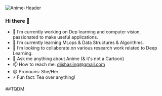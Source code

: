 ![Anime-Header](https://user-images.githubusercontent.com/95545433/188540612-b3b81275-010f-43f7-8149-15b06f9fb58e.jpeg)


### Hi there 👋

- 🔭 I’m currently working on Dep learning and computer vision, passionated to make useful applications.
- 🌱 I’m currently learning MLops & Data Structures & Algorithms.
- 👯 I’m looking to collaborate on various research work related to Deep Learning.
- 💬 Ask me anything about Anime (& it's not a Cartoon) 
- 📫 How to reach me: diishasiing@gmail.com
- 😄 Pronouns: She/Her
- ⚡ Fun fact: Tea over anything!

##TQDM
